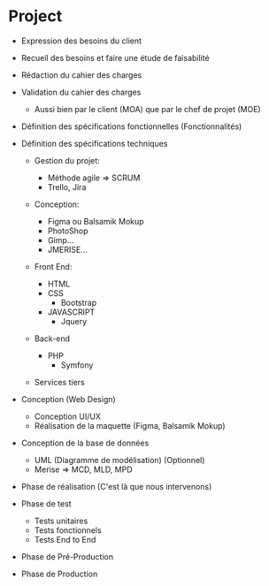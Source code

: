 # Project 

- Expression des besoins du client
- Recueil des besoins et faire une étude de faisabilité
- Rédaction du cahier des charges
- Validation du cahier des charges 
    - Aussi bien par le client (MOA) que par le chef de projet (MOE)

- Définition des spécifications fonctionnelles (Fonctionnalités)

- Définition des spécifications techniques 
    - Gestion du projet:
        - Méthode agile => SCRUM 
        - Trello, Jira
    
    - Conception:
        - Figma ou Balsamik Mokup
        - PhotoShop
        - Gimp...
        - JMERISE...

    - Front End: 
        - HTML
        - CSS
            - Bootstrap
        - JAVASCRIPT
            - Jquery

    - Back-end
        - PHP 
            - Symfony

    - Services tiers
    

- Conception (Web Design)
    - Conception UI/UX
    - Réalisation de la maquette (Figma, Balsamik Mokup)
    
- Conception de la base de données
    - UML (Diagramme de modélisation) (Optionnel)
    - Merise => MCD, MLD, MPD

- Phase de réalisation
    (C'est là que nous intervenons)

- Phase de test
    - Tests unitaires
    - Tests fonctionnels
    - Tests End to End

- Phase de Pré-Production 

- Phase de Production

